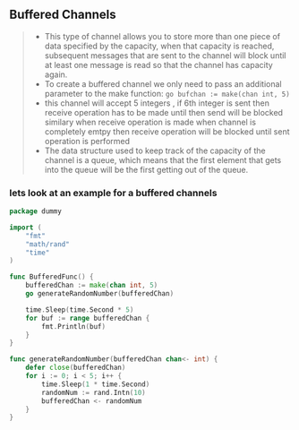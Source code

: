 
## Buffered Channels

> * This type of channel allows you to store more than one piece of data specified by the capacity, when that capacity is reached, subsequent messages that are sent to the channel will block until at least one message is read so that the channel has capacity again.
> * To create a buffered channel we only need to pass an additional parameter to the make function: 
```go bufchan := make(chan int, 5)```
> * this channel will accept 5 integers , if 6th integer is sent then receive operation has to be made until then send will be blocked similary when receive operation is made when channel is completely emtpy then receive operation will be blocked until sent operation is performed
> * The data structure used to keep track of the capacity of the channel is a queue, which means that the first element that gets into the queue will be the first getting out of the queue.

### lets look at an example for a buffered channels
```go
package dummy

import (
	"fmt"
	"math/rand"
	"time"
)

func BufferedFunc() {
	bufferedChan := make(chan int, 5)
	go generateRandomNumber(bufferedChan)

	time.Sleep(time.Second * 5)
	for buf := range bufferedChan {
		fmt.Println(buf)
	}
}

func generateRandomNumber(bufferedChan chan<- int) {
	defer close(bufferedChan)
	for i := 0; i < 5; i++ {
		time.Sleep(1 * time.Second)
		randomNum := rand.Intn(10)
		bufferedChan <- randomNum
	}
}
```
